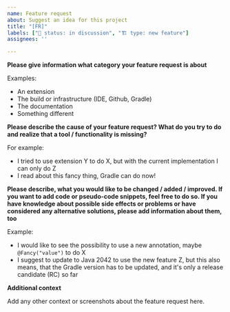 ```yaml
---
name: Feature request
about: Suggest an idea for this project
title: "[FR]"
labels: ["🚦 status: in discussion", "🏗️ type: new feature"]
assignees: ''

---
```


**Please give information what category your feature request is about**

Examples:
- An extension
- The build or infrastructure (IDE, Github, Gradle)
- The documentation
- Something different

**Please describe the cause of your feature request? What do you try to do and realize that a tool / functionality is missing?**

For example:
- I tried to use extension Y to do X, but with the current implementation I can only do Z
- I read about this fancy thing, Gradle can do now!

**Please describe, what you would like to be changed / added / improved. If you want to add code or pseudo-code snippets, feel free to do so. If you have knowledge about possible side effects or problems or have considered any alternative solutions, please add information about them, too**

Example:
- I would like to see the possibility to use a new annotation, maybe `@Fancy("value")` to do X
- I suggest to update to Java 2042 to use the new feature Z, but this also means, that the Gradle version has to be updated, and it's only a release candidate (RC) so far

**Additional context**

Add any other context or screenshots about the feature request here.